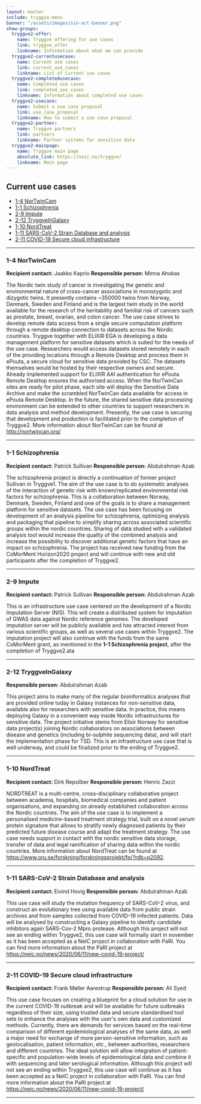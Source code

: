 ```yaml
---
layout: master
include: tryggve-menu
banner: "/assets/images/sin-act-banner.png"
show-groups:
  tryggve2-offer:
    name: Tryggve offering for use cases
    link: tryggve_offer
    linkname: Information about what we can provide
  tryggve2-currentusecase:
    name: Current use cases
    link: current_use_cases
    linkname: List of Current use cases
  tryggve2-completedusecase:
    name: Completed use cases
    link: completed_use_cases
    linkname: Information about completed use cases
  tryggve2-usecase:
    name: Submit a use case proposal
    link: use_case_proposal
    linkname: How to submit a use case proposal
  tryggve2-partner:
    name: Tryggve partners
    link: partners
    linkname: Partner systems for sensitive data
  tryggve2-mainpage:
    name: Tryggve main page
    absolute_link: https://neic.no/tryggve/
    linkname: Main page
---
```



## Current use cases

* [1-4 NorTwinCam](#1-4-nortwincam)
* [1-1 Schizophrenia](#1-1-schizophrenia)
* [2-9 Impute](#2-9-impute)
* [2-12 TryggveInGalaxy](#2-12-tryggveingalaxy)
* [1-10 NordTreat](#1-10-nordtreat)
* [1-11 SARS-CoV-2 Strain Database and analysis](#1-11-sars-cov-2-train-database-and-analysis)
* [2-11 COVID-19 Secure cloud infrastructure](#2-11-covid-19-secure-cloud-infrastructure)

---

### 1-4 NorTwinCam

**Recipient contact:** Jaakko Kaprio
**Responsible person:** Minna Ahokas

The Nordic twin study of cancer is investigating the genetic and environmental nature of cross-cancer associations in monozygotic and dizygotic twins. It presently contains ~350000 twins from Norway, Denmark, Sweden and Finland and is the largest twin study in the world available for the research of the heritability and familial risk of cancers such as prostate, breast, ovarian, and colon cancer.
The use case strives to develop remote data access from a single secure computation platform through a remote desktop connection to datasets across the Nordic countries. 
Tryggve together with ELIXIR EGA is developing a data management platform for sensitive datasets which is suited for the needs of the use case. Researchers would access datasets stored remotely in each of the providing locations through a Remote Desktop and process them in ePouta, a secure cloud for sensitive data provided by CSC. The datasets themselves would be hosted by their respective owners and secure. Already implemented support for ELIXIR AAI authentication for ePouta Remote Desktop ensures the authorised access. 
When the NorTwinCan sites are ready for pilot phase, each site will deploy the Sensitive Data Archive and make the scrambled NorTwinCan data available for access in ePouta Remote Desktop. In the future, the shared sensitive data processing environment can be extended to other countries to support researchers in data analysis and method development.
Presently, the use case is securing that development and production is facilitated prior to the completion of Tryggve2. More information about NorTwinCan can be found at http://nortwincan.org/

---

### 1-1 Schizophrenia

**Recipient contact:** Patrick Sullivan
**Responsible person:** Abdulrahman Azab

The schizophrenia project is directly a continuation of former project Sullivan in Tryggve1. 
The aim of  the use case is to do systematic analyses of the interaction of genetic risk with known/replicated environmental risk factors for schizophrenia.
This is a collaboration between Norway, Denmark, Sweden, Finland and one of the goals is to share a management platform for sensitive datasets. The use case has been focusing on development of an analysis pipeline for schizophrenia, optimizing analysis and packaging that pipeline to simplify sharing across associated scientific groups within the nordic countries. Sharing of data studied with a validated analysis tool would increase the quality of the combined analysis and increase the possibility to discover additional genetic factors that have an impact on schizophrenia.
The project has received new funding from the CoMorMent Horizon2020 project and will continue with new and old participants after the completion of Tryggve2.

---

### 2-9 Impute

**Recipient contact:** Patrick Sullivan
**Responsible person:** Abdulrahman Azab

This is an infrastructure use case centered on the development of a Nordic Imputation Server (NIS). This will create a distributed system for imputation of GWAS data against Nordic reference genomes. The developed imputation server will be publicly available and has attracted interest from various scientific groups, as well as several use cases within Tryggve2. The imputation project will also continue with the funds from the same CoMorMent grant, as mentioned in the **1-1 Schizophrenia project**,  after the completion of Tryggve2.ata

---

### 2-12 TryggveInGalaxy

**Responsible person:** Abdulrahman Azab

This project aims to make many of the regular bioinformatics analyses that are provided online today in Galaxy instances for non-sensitive data, available also for researchers with sensitive data. In practice, this means deploying Galaxy in a convenient way inside Nordic infrastructures for sensitive data. The project initiative stems from Elixir Norway for sensitive data project(s) joining Nordic collaborators on associations between disease and genetics (including bi-sulphite sequencing data), and will start the implementation phase for TSD. 
This is an infrastructure use case that is well underway, and could be finalized prior to the ending of Tryggve2.

---

### 1-10 NordTreat

**Recipient contact:** Dirk Repsilber
**Responsible person:** Henric Zazzi

NORDTREAT is a multi-centre, cross-disciplinary collaborative project between academia, hospitals, biomedical companies and patient organisations, and expanding on already established collaboration across the Nordic countries.
The aim of the use case is to implement a personalised medicine-based treatment strategy trial, built on a novel serum protein signature that allows to stratify newly diagnosed patients by their predicted future disease course and adapt the treatment strategy.
The use case needs support in contact with the nordic sensitive data storage, transfer of data and legal ramification of sharing data within the nordic countries.
More information about NordTreat can be found at https://www.oru.se/forskning/forskningsprojekt/fp/?rdb=p2092.

---

### 1-11 SARS-CoV-2 Strain Database and analysis

**Recipient contact:** Eivind Hovig
**Responsible person:** Abdulrahman Azab

This use case will study the mutation frequency of SARS-CoV-2 virus, and construct an evolutionary tree using available data from public strain archives and from samples collected from COVID-19 infected patients.
Data will be analysed by constructing a Galaxy pipeline to identify candidate inhibitors again SARS-Cov-2 Mpro protease.
Although this project will not see an ending within Tryggve2, this use case will formally start in november as it has been accepted as a NeIC project in collaboration with PaRI. You can find more information about the PaRI project at https://neic.no/news/2020/06/11/new-covid-19-project/

---

### 2-11 COVID-19 Secure cloud infrastructure

**Recipient contact:** Frank Møller Aarestrup
**Responsible person:** Ali Syed

This use case focuses on creating a blueprint for a cloud solution for use in the current COVID-19 outbreak and will be available for future outbreaks regardless of their size, using trusted data and secure standardised tool sets to enhance the analyses with the user's own data and customized methods.
Currently, there are demands for services based on the real-time comparison of different epidemiological analyses of the same data, as well a major need for exchange of more person-sensitive information, such as geolocalisation, patient information,  etc., between authorities, researchers and different countries. The ideal solution will allow integration of patient-specific and population-wide levels of epidemiological data and combine it with sequencing and later serological information. 
Although this project will not see an ending within Tryggve2, this use case will continue as it has been accepted as a NeIC project in collaboration with PaRI. You can find more information about the PaRI project at https://neic.no/news/2020/06/11/new-covid-19-project/

---

